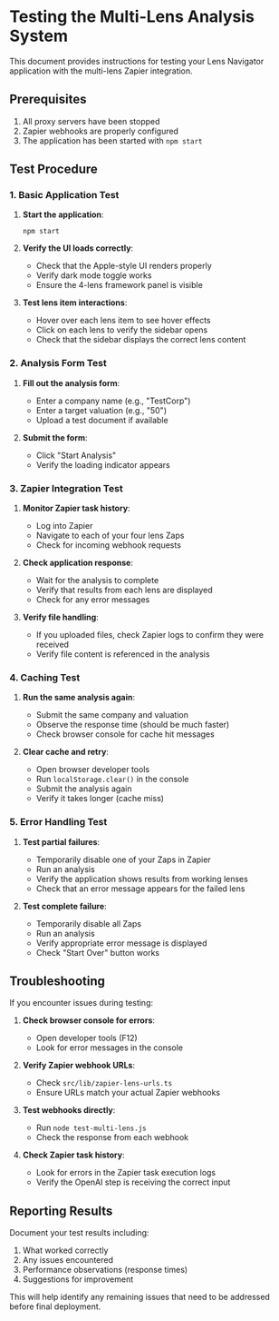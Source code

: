 # Testing the Multi-Lens Analysis System

This document provides instructions for testing your Lens Navigator application with the multi-lens Zapier integration.

## Prerequisites

1. All proxy servers have been stopped
2. Zapier webhooks are properly configured
3. The application has been started with `npm start`

## Test Procedure

### 1. Basic Application Test

1. **Start the application**:
   ```
   npm start
   ```

2. **Verify the UI loads correctly**:
   - Check that the Apple-style UI renders properly
   - Verify dark mode toggle works
   - Ensure the 4-lens framework panel is visible

3. **Test lens item interactions**:
   - Hover over each lens item to see hover effects
   - Click on each lens to verify the sidebar opens
   - Check that the sidebar displays the correct lens content

### 2. Analysis Form Test

1. **Fill out the analysis form**:
   - Enter a company name (e.g., "TestCorp")
   - Enter a target valuation (e.g., "50")
   - Upload a test document if available

2. **Submit the form**:
   - Click "Start Analysis"
   - Verify the loading indicator appears

### 3. Zapier Integration Test

1. **Monitor Zapier task history**:
   - Log into Zapier
   - Navigate to each of your four lens Zaps
   - Check for incoming webhook requests

2. **Check application response**:
   - Wait for the analysis to complete
   - Verify that results from each lens are displayed
   - Check for any error messages

3. **Verify file handling**:
   - If you uploaded files, check Zapier logs to confirm they were received
   - Verify file content is referenced in the analysis

### 4. Caching Test

1. **Run the same analysis again**:
   - Submit the same company and valuation
   - Observe the response time (should be much faster)
   - Check browser console for cache hit messages

2. **Clear cache and retry**:
   - Open browser developer tools
   - Run `localStorage.clear()` in the console
   - Submit the analysis again
   - Verify it takes longer (cache miss)

### 5. Error Handling Test

1. **Test partial failures**:
   - Temporarily disable one of your Zaps in Zapier
   - Run an analysis
   - Verify the application shows results from working lenses
   - Check that an error message appears for the failed lens

2. **Test complete failure**:
   - Temporarily disable all Zaps
   - Run an analysis
   - Verify appropriate error message is displayed
   - Check "Start Over" button works

## Troubleshooting

If you encounter issues during testing:

1. **Check browser console for errors**:
   - Open developer tools (F12)
   - Look for error messages in the console

2. **Verify Zapier webhook URLs**:
   - Check `src/lib/zapier-lens-urls.ts`
   - Ensure URLs match your actual Zapier webhooks

3. **Test webhooks directly**:
   - Run `node test-multi-lens.js`
   - Check the response from each webhook

4. **Check Zapier task history**:
   - Look for errors in the Zapier task execution logs
   - Verify the OpenAI step is receiving the correct input

## Reporting Results

Document your test results including:

1. What worked correctly
2. Any issues encountered
3. Performance observations (response times)
4. Suggestions for improvement

This will help identify any remaining issues that need to be addressed before final deployment.
